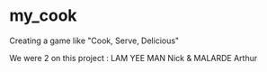 # my_cook
Creating a game like "Cook, Serve, Delicious"

We were 2 on this project : 
LAM YEE MAN Nick & MALARDE Arthur

